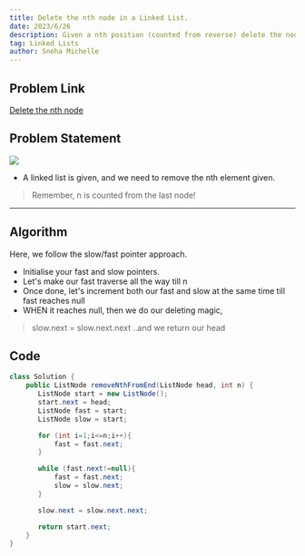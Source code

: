 ```yaml
---
title: Delete the nth node in a Linked List.
date: 2023/6/26
description: Given a nth position (counted from reverse) delete the node.
tag: Linked Lists
author: Sneha Michelle
---
```

## Problem Link
[Delete the nth node](https://leetcode.com/problems/remove-nth-node-from-end-of-list/)

## Problem Statement 
![](https://assets.leetcode.com/uploads/2020/10/03/remove_ex1.jpg)
* A linked list is given, and we need to remove the nth element given. 
> Remember, n is counted from the last node!
---

## Algorithm 
Here, we follow the slow/fast pointer approach. 
* Initialise your fast and slow pointers. 
* Let's make our fast traverse all the way till n
* Once done, let's increment both our fast and slow at the same time till fast reaches null 
* WHEN it reaches null, then we do our deleting magic, 
> slow.next = slow.next.next
..and we return our head


## Code 
```java
class Solution {
    public ListNode removeNthFromEnd(ListNode head, int n) {
       ListNode start = new ListNode();
       start.next = head;
       ListNode fast = start; 
       ListNode slow = start;

       for (int i=1;i<=n;i++){
           fast = fast.next;
       }

       while (fast.next!=null){
           fast = fast.next;
           slow = slow.next;
       }

       slow.next = slow.next.next;

       return start.next;
    }
}

```